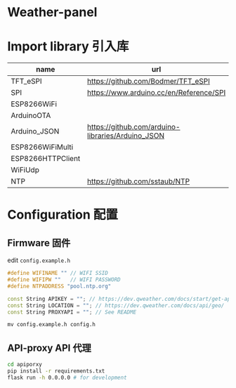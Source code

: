 # Weather-panel

# Import library 引入库

| name | url |
| ---- | --- |
|TFT_eSPI|https://github.com/Bodmer/TFT_eSPI|
|SPI|https://www.arduino.cc/en/Reference/SPI|
|ESP8266WiFi||
|ArduinoOTA||
|Arduino_JSON|https://github.com/arduino-libraries/Arduino_JSON|
|ESP8266WiFiMulti||
|ESP8266HTTPClient||
|WiFiUdp||
|NTP|https://github.com/sstaub/NTP|

# Configuration 配置

## Firmware 固件

edit `config.example.h`

```C++
#define WIFINAME "" // WIFI SSID
#define WIFIPW ""   // WIFI PASSWORD
#define NTPADDRESS "pool.ntp.org"

const String APIKEY = ""; // https://dev.qweather.com/docs/start/get-api-key
const String LOCATION = ""; // https://dev.qweather.com/docs/api/geo/
const String PROXYAPI = ""; // See README
``` 

```
mv config.example.h config.h
```

## API-proxy API 代理

```bash
cd apiporxy
pip install -r requirements.txt
flask run -h 0.0.0.0 # for development
```
